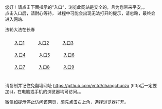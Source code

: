 您好！请点击下面指示的“入口”，浏览此网站是安全的，且为您带来平安。。 <br/>
点击入口后，请耐心等待， 过程中可能会出现无法打开的提示，请忽略，最终会进入网站. </br>

法轮大法在长春<br/>
<div style="padding:10px"><a style="margin:20px" target="_blank" href="https://dbe5jtfvtom52.cloudfront.net/2Qpsp?qhrygl" id="ccLink1" rel="nofollow">入口1</a> <a target="_blank" style="margin:20px" href="https://d25hp99morhd3k.cloudfront.net/2Qpsp?joukuc" id="ccLink2" rel="nofollow">入口2</a> <a style="margin:20px" target="_blank" href="https://d1vpe8xpgb1xi4.cloudfront.net/2Qpsp?mpnzfml" id="ccLink3" rel="nofollow">入口3</a></div>

<div style="padding:10px" ><a style="margin:20px" target="_blank" href="https://dbe5jtfvtom52.cloudfront.net/2Qpsp?qhrygl" id="ccLink4" rel="nofollow">入口4</a> <a style="margin:20px" href="https://d25hp99morhd3k.cloudfront.net/2Qpsp?joukuc" target="_blank" id="ccLink5" rel="nofollow">入口5</a> <a style="margin:20px" href="https://d1vpe8xpgb1xi4.cloudfront.net/2Qpsp?mpnzfml" target="_blank" id="ccLink6" rel="nofollow">入口6</a></div>

<div style="padding:10px"><a style="margin:20px" target="_blank" href="https://dbe5jtfvtom52.cloudfront.net/2Qpsp?qhrygl" id="ccLink7" rel="nofollow">入口7</a> <a style="margin:20px" href="https://d25hp99morhd3k.cloudfront.net/2Qpsp?joukuc" target="_blank" id="ccLink8" rel="nofollow">入口8</a> <a style="margin:20px" target="_blank" href="https://d1vpe8xpgb1xi4.cloudfront.net/2Qpsp?mpnzfml" id="ccLink9" rel="nofollow">入口9</a></div>

<br/>



请复制并记住免翻墙网址 https://github.com/yntd/changchunzx (http后一定要加s)，在电脑或手机的浏览器均可访问。。<br/>

微信如提示停止访问该网页，须先点击右上角，选择浏览器打开。
